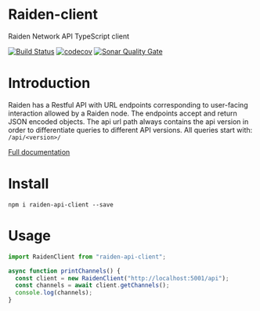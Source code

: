 # Raiden-client

Raiden Network API TypeScript client

[![Build Status](https://travis-ci.org/wslyvh/raiden-api-client.svg?branch=develop)](https://travis-ci.org/wslyvh/raiden-api-client)
[![codecov](https://codecov.io/gh/wslyvh/raiden-api-client/branch/develop/graph/badge.svg)](https://codecov.io/gh/wslyvh/raiden-api-client)
[![Sonar Quality Gate](https://img.shields.io/sonar/quality_gate/raiden-api-client?server=https%3A%2F%2Fsonarcloud.io)](https://sonarcloud.io/dashboard?id=raiden-api-client)

# Introduction

Raiden has a Restful API with URL endpoints corresponding to user-facing interaction allowed by a Raiden node. The endpoints accept and return JSON encoded objects. The api url path always contains the api version in order to differentiate queries to different API versions. All queries start with: `/api/<version>/`

[Full documentation](https://raiden-network.readthedocs.io/en/latest/rest_api.html)

# Install

`npm i raiden-api-client --save`

# Usage

```typescript
import RaidenClient from "raiden-api-client";

async function printChannels() {
  const client = new RaidenClient("http://localhost:5001/api");
  const channels = await client.getChannels();
  console.log(channels);
}
```
